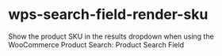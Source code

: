 # wps-search-field-render-sku
Show the product SKU in the results dropdown when using the WooCommerce Product Search: Product Search Field
